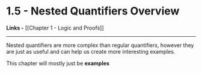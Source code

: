 # 1.5 - Nested Quantifiers Overview
**Links -** [[Chapter 1 - Logic and Proofs]]
 
---

Nested quantifiers are more complex than regular quantifiers, however they are just as useful and can help us create more interesting examples. 

This chapter will mostly just be **examples**
